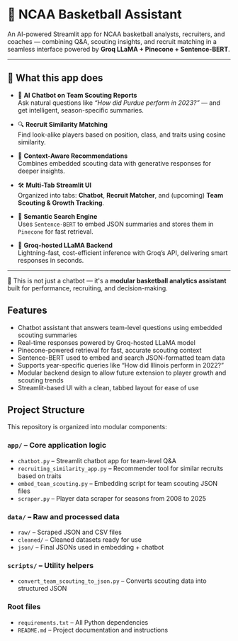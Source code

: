 # 🏀 NCAA Basketball Assistant

An AI-powered Streamlit app for NCAA basketball analysts, recruiters, and coaches — combining Q&A, scouting insights, and recruit matching in a seamless interface powered by **Groq LLaMA + Pinecone + Sentence-BERT**.

---

## 📌 What this app does

- 🤖 **AI Chatbot on Team Scouting Reports**  
  Ask natural questions like _“How did Purdue perform in 2023?”_ — and get intelligent, season-specific summaries.

- 🔍 **Recruit Similarity Matching**  
  Find look-alike players based on position, class, and traits using cosine similarity.

- 🧠 **Context-Aware Recommendations**  
  Combines embedded scouting data with generative responses for deeper insights.

- 🛠️ **Multi-Tab Streamlit UI**  
  Organized into tabs: **Chatbot**, **Recruit Matcher**, and (upcoming) **Team Scouting & Growth Tracking**.

- 💾 **Semantic Search Engine**  
  Uses `Sentence-BERT` to embed JSON summaries and stores them in `Pinecone` for fast retrieval.

- 🚀 **Groq-hosted LLaMA Backend**  
  Lightning-fast, cost-efficient inference with Groq’s API, delivering smart responses in seconds.

---

🧩 This is not just a chatbot — it's a **modular basketball analytics assistant** built for performance, recruiting, and decision-making.



## Features

- Chatbot assistant that answers team-level questions using embedded scouting summaries  
- Real-time responses powered by Groq-hosted LLaMA model  
- Pinecone-powered retrieval for fast, accurate scouting context  
- Sentence-BERT used to embed and search JSON-formatted team data  
- Supports year-specific queries like “How did Illinois perform in 2022?”  
- Modular backend design to allow future extension to player growth and scouting trends  
- Streamlit-based UI with a clean, tabbed layout for ease of use


## Project Structure

This repository is organized into modular components:

### `app/` – Core application logic
- `chatbot.py` – Streamlit chatbot app for team-level Q&A
- `recruiting_similarity_app.py` – Recommender tool for similar recruits based on traits
- `embed_team_scouting.py` – Embedding script for team scouting JSON files
- `scraper.py` – Player data scraper for seasons from 2008 to 2025

### `data/` – Raw and processed data
- `raw/` – Scraped JSON and CSV files
- `cleaned/` – Cleaned datasets ready for use
- `json/` – Final JSONs used in embedding + chatbot

### `scripts/` – Utility helpers
- `convert_team_scouting_to_json.py` – Converts scouting data into structured JSON

### Root files
- `requirements.txt` – All Python dependencies
- `README.md` – Project documentation and instructions
